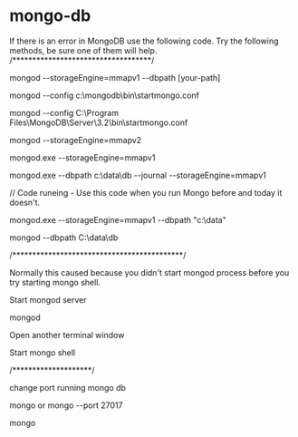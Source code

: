 # mongo-db
If there is an error in MongoDB use the following code.
Try the following methods, be sure one of them will help.
/***********************************/

mongod --storageEngine=mmapv1 --dbpath [your-path]

mongod --config c:\mongodb\bin\startmongo.conf

mongod --config C:\Program Files\MongoDB\Server\3.2\bin\startmongo.conf

mongod --storageEngine=mmapv2

mongod.exe --storageEngine=mmapv1

mongod.exe --dbpath c:\data\db --journal  --storageEngine=mmapv1

// Code runeing - Use this code when you run Mongo before and today it doesn't.

mongod.exe --storageEngine=mmapv1 --dbpath "c:\data"

mongod --dbpath C:\data\db

/*******************************************/

Normally this caused because you didn't start mongod process before you try starting mongo shell.

Start mongod server

mongod

Open another terminal window

Start mongo shell


/********************/

change port running mongo db

mongo or mongo --port 27017

mongo
